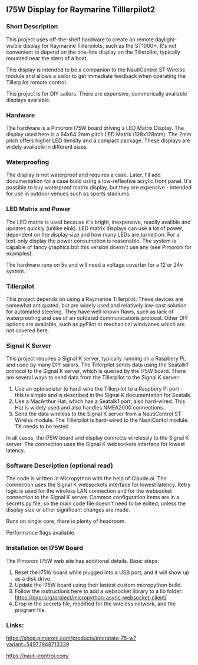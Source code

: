 ## I75W Display for Raymarine Tilllerpilot2


### Short Description
This project uses off-the-shelf hardware to create an remote daylight-visible display for Raymarine Tillerpilots, such as the ST1000+. It's not convenient to depend on the one-line display on the Tillerpilot, typically mounted near the stern of a boat.

This display is intended to be a companion to the NautiControl ST Wirelss module and allows a sailor to get immediate feedback when operating the Tillerpilot remote control.

This project is for DIY sailors. There are expensive, commerically available displays available.

### Hardware
The hardware is a Pimoroni I75W board driving a LED Matrix Display. The display used here is a 64x64 2mm pitch LED Matrix (128x128mm). The 2mm pitch offers higher LED density and a compact package. These displays are widely available in different sizes.

### Waterproofing
The display is not waterproof and requires a case. Later, I'll add documentation for a case build using a low-reflective acrylic front panel. It's possible to buy waterproof matrix display, but they are expensive - intended for use in outdoor venues such as sports stadiums.

### LED Matrix and Power 
The LED matrix is used because it's bright, inexpensive, readily availble and updates quickly (unlike eink). LED matrix displays can use a lot of power, dependent on the display size and how many LEDs are turned on. For a text-only display the power consumption is reasonable. The system is capable of fancy graphics but this version doesn't use any (see Pimoroni for examples). 

The hardware runs on 5v and will need a voltage coverter for a 12 or 24v system.

### Tillerpilot
This project depends on using a Raymarine Tillerpilot. These devices are somewhat antiquated, but are widely used and relatively low-cost solution for automated steering. They have well-known flaws, such as lack of waterproofing and use of an outdated communications protocol. Other DIY options are available, such as pyPilot or mechanical windvanes which are not covered here.

### Signal K Server
This project requires a Signal K server, typically running on a Raspbery Pi, and used by many DIY sailors. The Tillerpilot sends data using the Seatalk1 protocol to the Signal K server, which is queried by the I75W board.
There are several ways to send data from the Tillerpilot to the Signal K server:
1) Use an optoisolater to hard-wire the Tillerpilot to a Raspbery Pi port - this is simple and is described in the Signal K documentation for Seatalk.
2) Use a MacArthur Hat, which has a Seatalk1 port, also hard-wired. This Hat is widely used and also handles NMEA2000 connections.
3) Send the data wireless to the Signal K server from a NautiControl ST Wirelss module. The Tillerpilot is hard-wired to the NautiContol module. TK needs to be tested.

In all cases, the I75W board and display connects wirelessly to the Signal K server. The connection uses the Signal K websockets interface for lowest latency.

### Software Description (optional read)
The code is written in Micropython with the help of Claude.ai.
The connection uses the Signal K websockets interface for lowest latency.
Retry logic is used for the wireless LAN connection and for the websocket connection to the Signal K server.
Common configuration items are in a secrets.py file, so the main code file doesn't need to be edited, unless the display size or other significant changes are made.

Runs on single core, there is plenty of headroom.

Performance flags available.


### Installation on I75W Board
The Pimoroni I75W web site has additional details. Basic steps:
1) Reset the I75W board while plugged into a USB port, and it will show up as a disk drive.
2) Update the I75W board using their lastest custom micropython build.
3) Follow the instructions here to add a websocket library to a lib folder: https://pypi.org/project/micropython-async-websocket-client/
5) Drop in the secrets file, modified for the wireless network, and the program file.

### Links:

https://shop.pimoroni.com/products/interstate-75-w?variant=54977948713339

https://nauti-control.com/








